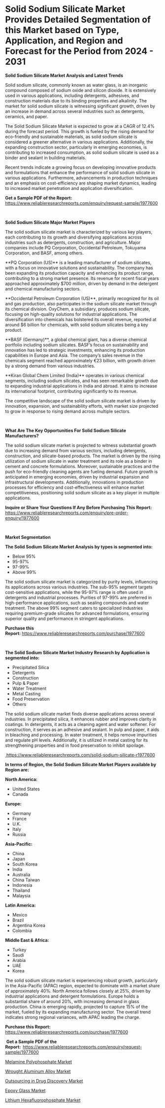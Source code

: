 <p><h1>Solid Sodium Silicate Market Provides Detailed Segmentation of this Market based on Type, Application, and Region and Forecast for the Period from 2024 - 2031</h1></p><p><strong>Solid Sodium Silicate Market Analysis and Latest Trends</strong></p>
<p><p>Solid sodium silicate, commonly known as water glass, is an inorganic compound composed of sodium oxide and silicon dioxide. It is extensively used in various applications, including detergents, adhesives, and construction materials due to its binding properties and alkalinity. The market for solid sodium silicate is witnessing significant growth, driven by an increase in demand across several industries such as detergents, ceramics, and paper.</p><p>The Solid Sodium Silicate Market is expected to grow at a CAGR of 12.4% during the forecast period. This growth is fueled by the rising demand for eco-friendly and sustainable materials, as solid sodium silicate is considered a greener alternative in various applications. Additionally, the expanding construction sector, particularly in emerging economies, is contributing to increased consumption, as solid sodium silicate is used as a binder and sealant in building materials.</p><p>Recent trends indicate a growing focus on developing innovative products and formulations that enhance the performance of solid sodium silicate in various applications. Furthermore, advancements in production techniques and an emphasis on cost-efficiency are shaping market dynamics, leading to increased market penetration and application diversification.</p></p>
<p><strong>Get a Sample PDF of the Report:&nbsp;</strong> <a href="https://www.reliableresearchreports.com/enquiry/request-sample/1977600?utm_campaign=8&utm_medium=2&utm_source=Github&utm_content=ia&utm_term=14112024&utm_id=solid-sodium-silicate">https://www.reliableresearchreports.com/enquiry/request-sample/1977600</a></p>
<p>&nbsp;</p>
<p><strong>Solid Sodium Silicate Major Market Players</strong></p>
<p><p>The solid sodium silicate market is characterized by various key players, each contributing to its growth and diversifying applications across industries such as detergents, construction, and agriculture. Major companies include PQ Corporation, Occidental Petroleum, Tokuyama Corporation, and BASF, among others.</p><p>**PQ Corporation (US)** is a leading manufacturer of sodium silicates, with a focus on innovative solutions and sustainability. The company has been expanding its production capacity and enhancing its product range, contributing to a strong market presence. Its revenue for recent fiscal years approached approximately $700 million, driven by demand in the detergent and chemical manufacturing sectors.</p><p>**Occidental Petroleum Corporation (US)**, primarily recognized for its oil and gas production, also participates in the sodium silicate market through its chemical division. OxyChem, a subsidiary, produces sodium silicate, focusing on high-quality solutions for industrial applications. The diversification into chemicals has bolstered its overall revenue, reported at around $6 billion for chemicals, with solid sodium silicates being a key product.</p><p>**BASF (Germany)**, a global chemical giant, has a diverse chemical portfolio including sodium silicates. BASF’s focus on sustainability and innovation has led to strategic investments, enhancing its production capabilities in Europe and Asia. The company’s sales revenue in the chemicals segment reached approximately €23 billion, with growth driven by a strong demand from various industries.</p><p>**Kiran Global Chem Limited (India)** operates in various chemical segments, including sodium silicates, and has seen remarkable growth due to expanding industrial applications in India and abroad. It aims to increase its international footprint, contributing significantly to its revenue.</p><p>The competitive landscape of the solid sodium silicate market is driven by innovation, expansion, and sustainability efforts, with market size projected to grow in response to rising demand across multiple sectors.</p></p>
<p>&nbsp;</p>
<p><strong>What Are The Key Opportunities For Solid Sodium Silicate Manufacturers?</strong></p>
<p><p>The solid sodium silicate market is projected to witness substantial growth due to increasing demand from various sectors, including detergents, construction, and silicate-based products. The market is driven by the rising utilization of sodium silicate in water treatment and its role as a binder in cement and concrete formulations. Moreover, sustainable practices and the push for eco-friendly cleaning agents are fueling demand. Future growth is anticipated in emerging economies, driven by industrial expansion and infrastructural developments. Additionally, innovations in production processes for efficiency and cost-effectiveness will enhance market competitiveness, positioning solid sodium silicate as a key player in multiple applications.</p></p>
<p><strong>Inquire or Share Your Questions If Any Before Purchasing This Report:</strong> <a href="https://www.reliableresearchreports.com/enquiry/pre-order-enquiry/1977600?utm_campaign=8&utm_medium=2&utm_source=Github&utm_content=ia&utm_term=14112024&utm_id=solid-sodium-silicate">https://www.reliableresearchreports.com/enquiry/pre-order-enquiry/1977600</a></p>
<p>&nbsp;</p>
<p><strong>Market Segmentation</strong></p>
<p><strong>The Solid Sodium Silicate Market Analysis by types is segmented into:</strong></p>
<p><ul><li>Below 95%</li><li>95-97%</li><li>97-99%</li><li>Above 99%</li></ul></p>
<p><p>The solid sodium silicate market is categorized by purity levels, influencing its applications across various industries. The sub-95% segment targets cost-sensitive applications, while the 95-97% range is often used in detergents and industrial processes. Purities of 97-99% are preferred in high-performance applications, such as sealing compounds and water treatment. The above 99% segment caters to specialized industries requiring premium-grade silicates for advanced formulations, ensuring superior quality and performance in stringent applications.</p></p>
<p><strong>Purchase this Report:&nbsp;</strong><a href="https://www.reliableresearchreports.com/purchase/1977600?utm_campaign=8&utm_medium=2&utm_source=Github&utm_content=ia&utm_term=14112024&utm_id=solid-sodium-silicate">https://www.reliableresearchreports.com/purchase/1977600</a></p>
<p>&nbsp;</p>
<p><strong>The Solid Sodium Silicate Market Industry Research by Application is segmented into:</strong></p>
<p><ul><li>Precipitated Silica</li><li>Detergents</li><li>Construction</li><li>Pulp & Paper</li><li>Water Treatment</li><li>Metal Casting</li><li>Food Preservation</li><li>Others</li></ul></p>
<p><p>The solid sodium silicate market finds diverse applications across several industries. In precipitated silica, it enhances rubber and improves clarity in coatings. In detergents, it acts as a cleaning agent and water softener. For construction, it serves as an adhesive and sealant. In pulp and paper, it aids in bleaching and processing. In water treatment, it helps remove impurities and regulate pH levels. Additionally, it is utilized in metal casting for its strengthening properties and in food preservation to inhibit spoilage.</p></p>
<p><a href="https://www.reliableresearchreports.com/solid-sodium-silicate-r1977600?utm_campaign=8&utm_medium=2&utm_source=Github&utm_content=ia&utm_term=14112024&utm_id=solid-sodium-silicate">&nbsp;https://www.reliableresearchreports.com/solid-sodium-silicate-r1977600</a></p>
<p><strong>In terms of Region, the Solid Sodium Silicate Market Players available by Region are:</strong></p>
<p>
    <p> <strong> North America: </strong>
        <ul>
            <li>United States</li>
            <li>Canada</li>
        </ul>
        </p> 
    <p> <strong> Europe: </strong>
        <ul>
            <li>Germany</li>
            <li>France</li>
            <li>U.K.</li>
            <li>Italy</li>
            <li>Russia</li>
        </ul>
        </p> 
    <p> <strong> Asia-Pacific: </strong>
        <ul>
            <li>China</li>
            <li>Japan</li>
            <li>South Korea</li>
            <li>India</li>
            <li>Australia</li>
            <li>China Taiwan</li>
            <li>Indonesia</li>
            <li>Thailand</li>
            <li>Malaysia</li>
        </ul>
        </p> 
    <p> <strong> Latin America: </strong>
        <ul>
            <li>Mexico</li>
            <li>Brazil</li>
            <li>Argentina Korea</li>
            <li>Colombia</li>
        </ul>
        </p> 
    <p> <strong> Middle East & Africa: </strong>
        <ul>
            <li>Turkey</li>
            <li>Saudi</li>
            <li>Arabia</li>
            <li>UAE</li>
            <li>Korea</li>
        </ul>
    </p>
    </p>
<p><p>The solid sodium silicate market is experiencing robust growth, particularly in the Asia-Pacific (APAC) region, expected to dominate with a market share of approximately 40%. North America follows closely at 25%, driven by industrial applications and detergent formulations. Europe holds a substantial share of around 20%, with increasing demand in glass production. China is emerging rapidly, projected to capture 15% of the market, fueled by its expanding manufacturing sector. The overall trend indicates strong regional variances, with APAC leading the charge.</p></p>
<p><strong>Purchase this Report: </strong><a href="https://www.reliableresearchreports.com/purchase/1977600?utm_campaign=8&utm_medium=2&utm_source=Github&utm_content=ia&utm_term=14112024&utm_id=solid-sodium-silicate">https://www.reliableresearchreports.com/purchase/1977600</a></p>
<p>&nbsp;<strong>Get a Sample PDF of the Report:&nbsp;&nbsp;</strong><a href="https://www.reliableresearchreports.com/enquiry/request-sample/1977600?utm_campaign=8&utm_medium=2&utm_source=Github&utm_content=ia&utm_term=14112024&utm_id=solid-sodium-silicate">https://www.reliableresearchreports.com/enquiry/request-sample/1977600</a></p>
<p><strong></strong></p>
<p><p><a href="https://www.linkedin.com/pulse/global-melamine-polyphosphate-market-landscape-future-trends-hxlcc?utm_campaign=8&utm_medium=2&utm_source=Github&utm_content=ia&utm_term=14112024&utm_id=solid-sodium-silicate">Melamine Polyphosphate Market</a></p><p><a href="https://github.com/AfsanaMia652/Market-Research-Report-List-1/blob/main/wrought-aluminum-alloy-market.md?utm_campaign=8&utm_medium=2&utm_source=Github&utm_content=ia&utm_term=14112024&utm_id=solid-sodium-silicate">Wrought Aluminum Alloy Market</a></p><p><a href="https://issuu.com/reportprime-2/docs/outsourcing-in-drug-discovery-marke_162a7b62e09a8f?utm_campaign=8&utm_medium=2&utm_source=Github&utm_content=ia&utm_term=14112024&utm_id=solid-sodium-silicate">Outsourcing in Drug Discovery Market</a></p><p><a href="https://github.com/PeterParrish5/Market-Research-Report-List-7/blob/main/epoxy-glass-market.md?utm_campaign=8&utm_medium=2&utm_source=Github&utm_content=ia&utm_term=14112024&utm_id=solid-sodium-silicate">Epoxy Glass Market</a></p><p><a href="https://www.linkedin.com/pulse/lithium-hexafluorophosphate-market-overview-forecast-2024--jeahc?utm_campaign=8&utm_medium=2&utm_source=Github&utm_content=ia&utm_term=14112024&utm_id=solid-sodium-silicate">Lithium Hexafluorophosphate Market</a></p></p>